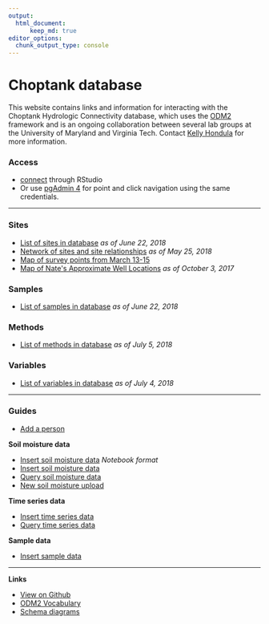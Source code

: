 ```yaml
---
output: 
  html_document:
      keep_md: true
editor_options: 
  chunk_output_type: console
---
```


<!-- README.md is generated from README.Rmd. Please edit that file -->

# Choptank database

This website contains links and information for interacting with the Choptank Hydrologic Connectivity database, which uses the [ODM2](http://www.odm2.org/) framework and is an ongoing collaboration between several lab groups at the University of Maryland and Virginia Tech. Contact [Kelly Hondula](https://github.com/khondula) for more information. 

### Access

* [connect](https://palmerlab-umd.github.io/choptank-db/connect.nb.html) through RStudio
* Or use [pgAdmin 4](https://www.pgadmin.org/) for point and click navigation using the same credentials.


---

### Sites

* [List of sites in database](https://palmerlab-umd.github.io/choptank-db/current-sites.nb.html) *as of June 22, 2018*
* [Network of sites and site relationships](https://palmerlab-umd.github.io/choptank-db/sites-network.html) *as of May 25, 2018*
* [Map of survey points from March 13-15](https://palmerlab-umd.github.io/choptank-db/survey_pts.html)
* [Map of Nate's Approximate Well Locations](https://palmerlab-umd.github.io/choptank-db/ApproxWellLoc.html) 
*as of October 3, 2017*

### Samples

* [List of samples in database](https://palmerlab-umd.github.io/choptank-db/samples.html) *as of June 22, 2018*

### Methods

* [List of methods in database](https://palmerlab-umd.github.io/choptank-db/current-methods.nb.html) *as of July 5, 2018*

### Variables

* [List of variables in database](https://palmerlab-umd.github.io/choptank-db/current-variables.nb.html) *as of July 4, 2018*

---

### Guides

* [Add a person](https://palmerlab-umd.github.io/choptank-db/people.nb.html)

**Soil moisture data**

* [Insert soil moisture data](https://palmerlab-umd.github.io/choptank-db/soil-moisture-notebook.nb.html) _Notebook format_
* [Insert soil moisture data](https://palmerlab-umd.github.io/choptank-db/soil-moisture-measurements.html)
* [Query soil moisture data](https://palmerlab-umd.github.io/choptank-db/query-soil-moisture.nb.html)
* [New soil moisture upload](http://palmerlab-umd.github.io/choptank-db/soilmoisture-data-upload.nb.html)

**Time series data**

* [Insert time series data](https://palmerlab-umd.github.io/choptank-db/wind-data-upload.nb.html)
* [Query time series data](https://palmerlab-umd.github.io/choptank-db/query-time-series.nb.html)

**Sample data**
* [Insert sample data](https://palmerlab-umd.github.io/choptank-db/sample-example.nb.html)

---

**Links**

* [View on Github](https://github.com/palmerlab-umd/choptank-db)
* [ODM2 Vocabulary](http://vocabulary.odm2.org/)
* [Schema diagrams](http://odm2.github.io/ODM2/schemas/ODM2_Current/diagrams/index.html)
